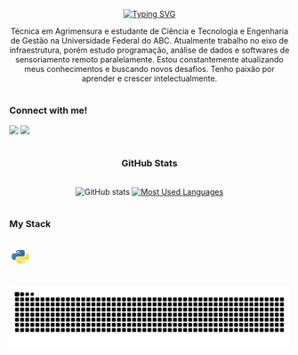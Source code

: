 <div align="center">
  <a href="https://git.io/typing-svg">
    <img src="https://readme-typing-svg.demolab.com?font=Fira+Code&weight=500&size=22&pause=1000&color=ff6699&center=true&vCenter=true&random=false&width=524&lines=%E2%8A%B9+Welcome+to+my+profile!+%CB%99%E1%B5%95%CB%99+%E2%8A%B9+" alt="Typing SVG">
  </a>
</div>

<p align="center">Técnica em Agrimensura e estudante de Ciência e Tecnologia e Engenharia de Gestão na Universidade Federal do ABC. Atualmente trabalho no eixo de infraestrutura, porém estudo programação, análise de dados e softwares de sensoriamento remoto paralelamente.
Estou constantemente atualizando meus conhecimentos e buscando novos desafios. Tenho paixão por aprender e crescer intelectualmente.

#

<img align="right" alt="" height="112px" src="https://github.com/user-attachments/assets/48f6ef0b-56c8-4db8-ba78-89074b90142f">

<h3 align="left">Connect with me!</h3>

  <a href = "mailto:eduarda.alves@aluno.ufabc.edu.br"><img src="https://img.shields.io/badge/-Gmail-ff6699?style=for-the-badge&logo=gmail&logoColor=white" target="_blank"></a>
  <a href="https://www.linkedin.com/in/mariaeduardacoutinhoalves/" target="_blank"><img src="https://img.shields.io/badge/-LinkedIn-ff6699?style=for-the-badge&logo=linkedin&logoColor=white" target="_blank"></a> 


</div>

#

<div style="text-align: center;" align="center">
  <h3> GitHub Stats </h3>
  <br>
  <img src="https://github-readme-stats-git-masterrstaa-rickstaa.vercel.app/api?username=skyra18&hide_title=true&show_icons=true&include_all_commits=false&count_private=true&line_height=25&hide=issues&bg_color=ffcc99&title_color=ff6699&text_color=ff6699&border_radius=3&border_color=ffcc99&icon_color=ff6699&theme=jolly" alt="GitHub stats">

  <a href="https://github.com/mari4souza/github-readme-stats">
    <img src="https://github-readme-stats-git-masterrstaa-rickstaa.vercel.app/api/top-langs/?username=skyra18&line_height=10&card_width=290&layout=compact&hide_title=false&count_private=true&langs_count=4&show_icons=true&title_color=ff6699&hide=html,scss,less&bg_color=ffcc99&text_color=ff6699&border_radius=3&border_color=ffcc99&count_private=true" alt="Most Used Languages">
  </a>
</div>

#

<h3 align="left">My Stack </h3>

<div style="display: inline_block"><br>
<img align="center" alt="Rafa-Python" height="30" width="40" src="https://raw.githubusercontent.com/devicons/devicon/master/icons/python/python-original.svg">


#

<picture align="center">
  <source media="(prefers-color-scheme: dark)" srcset="https://raw.githubusercontent.com/skyra18/skyra18/output/github-contribution-grid-snake-dark.svg">
  <source media="(prefers-color-scheme: light)" srcset="https://raw.githubusercontent.com/skyra18/skyra18/output/github-contribution-grid-snake-dark.svg">
  <img align="center" alt="github contribution grid snake animation" src="https://raw.githubusercontent.com/skyra18/skyra18/output/github-contribution-grid-snake.svg">
</picture>



